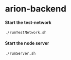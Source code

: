 # arion-backend

#### Start the test-network

```
./runTestNetwork.sh
```

#### Start the node server

```
./runServer.sh
```
